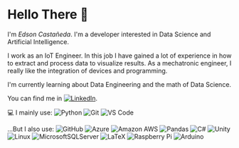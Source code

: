 # Hello There 👋

I'm _Edson_ _Castañeda_. I'm a developer interested in Data Science and Artificial Intelligence.   


I work as an IoT Engineer. In this job I have gained a lot of experience in how to extract and process data to visualize results. As a mechatronic engineer, I really like the integration of devices and programming.  


I'm currently learning about Data Engineering and the math of Data Science.  


You can find me in 
<a href="https://www.linkedin.com/in/edsonecm17" target="_blank"><img alt="LinkedIn" src="https://img.shields.io/badge/-LinkedIn-0077B5?style=flat-square&logo=Linkedin&logoColor=white"></a>.


💻 I mainly use:
  ![Python](https://img.shields.io/badge/Python-3670A0?style=plastic&logo=python&logoColor=ffdd54)
  ![Git](https://img.shields.io/badge/-Git-black?style=plastic&logo=git)
  ![VS Code](https://img.shields.io/badge/-VS%20Code-007ACC?style=plastic&logo=visual-studio-code)



...But I also use:
  ![GitHub](https://img.shields.io/badge/-GitHub-181717?style=plastic&logo=github)
  ![Azure](https://img.shields.io/badge/-Azure-blue?style=plastic&logo=microsoftazure)
  ![Amazon AWS](https://img.shields.io/badge/Amazon%20AWS-232F3E?style=plastic&logo=amazon-aws)
  ![Pandas](https://img.shields.io/badge/-Pandas-red?style=plastic&logo=pandas)
  ![C#](https://img.shields.io/badge/C%23-%23734F96.svg?style=plastic&logo=c-sharp&logoColor=white)
  ![Unity](https://img.shields.io/badge/Unity-%23000000.svg?style=plastic&logo=unity&logoColor=white)
  ![Linux](https://img.shields.io/badge/Linux-FCC624?style=plastic&logo=Linux&logoColor=black)
  ![MicrosoftSQLServer](https://img.shields.io/badge/Microsoft%20SQL%20Sever-CC2927?style=plastic&logo=microsoft%20sql%20server&logoColor=white)
  ![LaTeX](https://img.shields.io/badge/Latex-%23008080.svg?style=plastic&logo=Latex&logoColor=white)
  ![Raspberry Pi](https://img.shields.io/badge/-RaspberryPi-C51A4A?style=plastic&logo=Raspberry-Pi)
  ![Arduino](https://img.shields.io/badge/-Arduino-00979D?style=plastic&logo=Arduino&logoColor=white)
  




<!--
**EdsonECM17/EdsonECM17** is a ✨ _special_ ✨ repository because its `README.md` (this file) appears on your GitHub profile.

Here are some ideas to get you started:

- 🔭 I’m currently working on ...
- 🌱 I’m currently learning ...
- 👯 I’m looking to collaborate on ...
- 🤔 I’m looking for help with ...
- 💬 Ask me about ...
- 📫 How to reach me: ...
- 😄 Pronouns: ...
- ⚡ Fun fact: ...
-->
